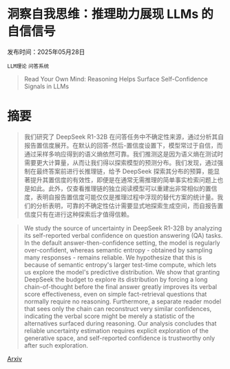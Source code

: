 # 洞察自我思维：推理助力展现 LLMs 的自信信号

发布时间：2025年05月28日

`LLM理论` `问答系统`

> Read Your Own Mind: Reasoning Helps Surface Self-Confidence Signals in LLMs

# 摘要

> 我们研究了 DeepSeek R1-32B 在问答任务中不确定性来源，通过分析其自报告置信度展开。在默认的回答-然后-置信度设置下，模型常过于自信，而通过采样多响应得到的语义熵依然可靠。我们推测这是因为语义熵在测试时需要更大计算量，从而让我们得以探索模型的预测分布。我们发现，通过强制在最终答案前进行长推理链，给予 DeepSeek 探索其分布的预算，能显著提升其置信度的有效性，即便是在通常无需推理的简单事实检索问题上也是如此。此外，仅查看推理链的独立阅读模型可以重建出非常相似的置信度，表明自报告置信度可能仅仅是推理过程中浮现的替代方案的统计量。我们的分析表明，可靠的不确定性估计需要显式地探索生成空间，而自报告置信度只有在进行这种探索后才值得信赖。

> We study the source of uncertainty in DeepSeek R1-32B by analyzing its self-reported verbal confidence on question answering (QA) tasks. In the default answer-then-confidence setting, the model is regularly over-confident, whereas semantic entropy - obtained by sampling many responses - remains reliable. We hypothesize that this is because of semantic entropy's larger test-time compute, which lets us explore the model's predictive distribution. We show that granting DeepSeek the budget to explore its distribution by forcing a long chain-of-thought before the final answer greatly improves its verbal score effectiveness, even on simple fact-retrieval questions that normally require no reasoning. Furthermore, a separate reader model that sees only the chain can reconstruct very similar confidences, indicating the verbal score might be merely a statistic of the alternatives surfaced during reasoning. Our analysis concludes that reliable uncertainty estimation requires explicit exploration of the generative space, and self-reported confidence is trustworthy only after such exploration.

[Arxiv](https://arxiv.org/abs/2505.23845)